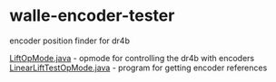 # walle-encoder-tester
encoder position finder for dr4b

[LiftOpMode.java](https://github.com/mzifc/walle-encoder-tester/blob/main/LiftOpMode.java) - opmode for controlling the dr4b with encoders
[LinearLiftTestOpMode.java](https://github.com/mzifc/walle-encoder-tester/blob/main/LinearLiftTestOpMode.java) - program for getting encoder references

